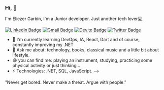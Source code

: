 ### Hi, 👋

I'm Eliezer Garbin, I'm a Junior developer. Just another tech lover💻

[![Linkedin Badge](https://img.shields.io/badge/--blue?style=flat-square&logo=Linkedin&logoColor=white&link=https://www.linkedin.com/in/eliezergarbin/)](https://www.linkedin.com/in/eliezergarbin/)
[![Gmail Badge](https://img.shields.io/badge/--c14438?style=flat-square&logo=Gmail&logoColor=white&link=mailto:elieserdariogarbin@gmail.com)](mailto:elieserdariogarbin@gmail.com)
[![Dev.to Badge](https://img.shields.io/badge/--c14438?style=flat-square&logo=Dev.to&logoColor=white&link=https://dev.to/eliezergarbin)](https://dev.to/eliezergarbin)
[![Twitter Badge](https://img.shields.io/twitter/follow/EliezerGarbin?style=social)](https://twitter.com/EliezerGarbin)

- 🌱 I'm currently learning DevOps, IA, React, Dart and of course, constantly improving my .NET
- 💬 Ask me about: technology, books, classical music and a little bit about lifestyle.
- 😄 you can find me: playing an instrument, studying, practicing some physical activity or just thinking...
- ⚡ Technologies: .NET, SQL, JavaScript.
-->

"Never get bored. Never make a threat. Argue with people."


